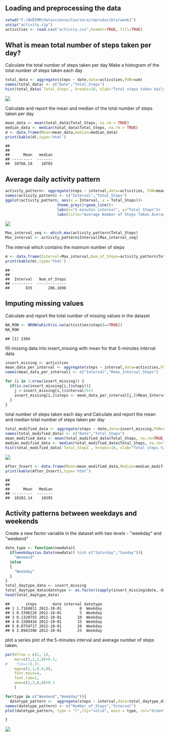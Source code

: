 Loading and preprocessing the data
----------------------------------

``` r
setwd("F:/NVDIMM/datascience/Coursera/reproducible/week2")
unzip("activity.zip")
activities <- read.csv("activity.csv",header=TRUE, fill=TRUE)
```

What is mean total number of steps taken per day?
-------------------------------------------------

Calculate the total number of steps taken per day Make a histogram of the total number of steps taken each day

``` r
total_data <- aggregate(steps ~ date,data=activities,FUN=sum)
names(total_data) <- c("Date","Total_Steps")
hist(total_data$`Total_Steps`, breaks=10, xlab="Total steps taken daily")
```

![](PA1_template_files/figure-markdown_github/unnamed-chunk-3-1.png)

Calculate and report the mean and median of the total number of steps taken per day

``` r
mean_data <- mean(total_data$Total_Steps, na.rm = TRUE)
median_data <- median(total_data$Total_Steps, na.rm = TRUE)
d <- data.frame(Mean=mean_data,median=median_data)
print(kable(d),type='html')
```

    ## 
    ## 
    ##      Mean   median
    ## ---------  -------
    ##  10766.19    10765

Average daily activity pattern
------------------------------

``` r
activity_pattern<- aggregate(steps ~ interval,data=activities, FUN=mean, na.rm = TRUE)
names(activity_pattern) <- c("Interval","Total_Steps")
ggplot(activity_pattern, aes(x = Interval, y = Total_Steps))+
                       theme_grey()+geom_line()+
                       labs(x="5 minutes interval", y="Total Steps")+
                       labs(title="Average Number of Steps Taken Averaged Across All Days")
```

![](PA1_template_files/figure-markdown_github/unnamed-chunk-5-1.png)

``` r
Max_interval_seq <- which.max(activity_pattern$Total_Steps)
Max_interval <- activity_pattern$Interval[Max_interval_seq]
```

The interval which contains the maimum number of steps

``` r
m <- data.frame(Interval=Max_interval,Num_of_Steps=activity_pattern$Total_Steps[Max_interval_seq])
print(kable(m),type='html')
```

    ## 
    ## 
    ##  Interval   Num_of_Steps
    ## ---------  -------------
    ##       835       206.1698

Imputing missing values
-----------------------

Calculate and report the total number of missing values in the dataset

``` r
NA_ROW <- NROW(which(is.na(activities$steps)==TRUE))
NA_ROW
```

    ## [1] 2304

fill missing data into insert\_missing with mean for that 5-minutes interval data

``` r
insert_missing <- activities
mean_data_per_interval <- aggregate(steps ~ interval,data=activities,FUN=mean, na.rm = TRUE)
names(mean_data_per_interval) <- c("Interval","Mean_Interval_Steps")

for (i in 1:nrow(insert_missing)) {
  if(is.na(insert_missing[i,]$steps)){
    j <-insert_missing[i,]$interval/5+1
    insert_missing[i,]$steps <- mean_data_per_interval[j,]$Mean_Interval_Steps
  }
}
```

total number of steps taken each day and Calculate and report the mean and median total number of steps taken per day

``` r
total_modified_data <- aggregate(steps ~ date,data=insert_missing,FUN=sum)
names(total_modified_data) <- c("Date","Total_Steps")
mean_modified_data <- mean(total_modified_data$Total_Steps, na.rm=TRUE)
median_modified_data <- median(total_modified_data$Total_Steps, na.rm=TRUE)
hist(total_modified_data$`Total_Steps`, breaks=10, xlab="Total steps taken daily after insert missing value")
```

![](PA1_template_files/figure-markdown_github/unnamed-chunk-9-1.png)

``` r
After_Insert <- data.frame(Mean=mean_modified_data,Median=median_modified_data)
print(kable(After_Insert),type='html')
```

    ## 
    ## 
    ##      Mean   Median
    ## ---------  -------
    ##  10282.14    10395

Activity patterns between weekdays and weekends
-----------------------------------------------

Create a new factor variable in the dataset with two levels - "weekday" and "weekend"

``` r
date_type <- function(newdata){
  if(weekdays(as.Date(newdata)) %in% c("Saturday","Sunday")){
    "Weekend"
  }else
  {
    "Weekday"
  }
}
total_daytype_data <- insert_missing
total_daytype_data$datetype <- as.factor(sapply(insert_missing$date, date_type))
head(total_daytype_data)
```

    ##       steps       date interval datetype
    ## 1 1.7169811 2012-10-01        0  Weekday
    ## 2 0.3396226 2012-10-01        5  Weekday
    ## 3 0.1320755 2012-10-01       10  Weekday
    ## 4 0.1509434 2012-10-01       15  Weekday
    ## 5 0.0754717 2012-10-01       20  Weekday
    ## 6 2.0943396 2012-10-01       25  Weekday

plot a series plot of the 5-minutes interval and average number of steps taken.

``` r
par(mfrow = c(2, 1),
    mar=c(3,2,1,0)+0.1,
#    fin=c(6,3),
    mgp=c(1.1,0.4,0),
    font.main=4,
    font.lab=1,
    oma=c(2,2,0,0)+0.1
    )

for(type in c("Weekend","Weekday")){
  datetype_pattern <-  aggregate(steps ~ interval,data=total_daytype_data, subset= datetype == type,FUN=mean, na.rm = TRUE)
names(datetype_pattern) <- c("Number_of_Steps","Interval")
plot(datetype_pattern, type = "l",lty="solid", main = type, col="Green")

}
```

![](PA1_template_files/figure-markdown_github/unnamed-chunk-11-1.png)
